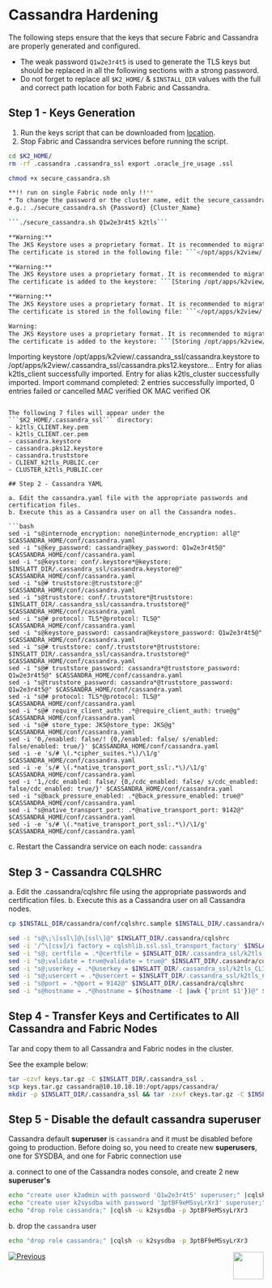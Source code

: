 # Cassandra Hardening

The following steps ensure that the keys that secure Fabric and Cassandra are properly generated and configured.

- The weak password ```Q1w2e3r4t5``` is used to generate the TLS keys but should be replaced in all the following sections with a strong password.
- Do not forget to replace all `$K2_HOME/` & `$INSTALL_DIR`  values with the full and correct path location for both Fabric and Cassandra.


## Step 1 - Keys Generation

1. Run the keys script that can be downloaded from [location](https://owncloud-bkp2.s3.amazonaws.com/adminoc/Utils/Hardening/secure_cassandra.sh). 
2. Stop Fabric and Cassandra services before running the script.


```bash
cd $K2_HOME/
rm -rf .cassandra .cassandra_ssl export .oracle_jre_usage .ssl

chmod +x secure_cassandra.sh

**!! run on single Fabric node only !!**
* To change the password or the cluster name, edit the secure_cassandra.sh or execute using the password and cluster name parameters
e.g.: ./secure_cassandra.sh {Password} {Cluster_Name}

```./secure_cassandra.sh Q1w2e3r4t5 k2tls```

**Warning:**
The JKS Keystore uses a proprietary format. It is recommended to migrate to PKCS12 which is an industry standard format using ```"keytool -importkeystore -srckeystore /opt/apps/k2view/.cassandra_ssl/cassandra.keystore -destkeystore /opt/apps/k2view/.cassandra_ssl/cassandra.keystore -deststoretype pkcs12"```.
The certificate is stored in the following file: ```</opt/apps/k2view/.cassandra_ssl/CLUSTER_k2tls_PUBLIC.cer>```.

**Warning:**
The JKS Keystore uses a proprietary format. It is recommended to migrate to PKCS12 which is an industry standard format using ```"keytool -importkeystore -srckeystore /opt/apps/k2view/.cassandra_ssl/cassandra.keystore -destkeystore /opt/apps/k2view/.cassandra_ssl/cassandra.keystore -deststoretype pkcs12"```.
The certificate is added to the keystore: ```[Storing /opt/apps/k2view/.cassandra_ssl/cassandra.truststore]```.

**Warning:**
The JKS Keystore uses a proprietary format. It is recommended to migrate to PKCS12 which is an industry standard format using ```"keytool -importkeystore -srckeystore /opt/apps/k2view/.cassandra_ssl/cassandra.keystore -destkeystore /opt/apps/k2view/.cassandra_ssl/cassandra.keystore -deststoretype pkcs12"```.
The certificate is stored in the following file: ```</opt/apps/k2view/.cassandra_ssl/CLIENT_k2tls_PUBLIC.cer>```.

Warning:
The JKS Keystore uses a proprietary format. It is recommended to migrate to PKCS12 which is an industry standard format using "keytool -importkeystore -srckeystore /opt/apps/k2view/.cassandra_ssl/cassandra.keystore -destkeystore /opt/apps/k2view/.cassandra_ssl/cassandra.keystore -deststoretype pkcs12".
The certificate is added to the keystore: ```[Storing /opt/apps/k2view/.cassandra_ssl/cassandra.truststore]```
```
Importing keystore /opt/apps/k2view/.cassandra_ssl/cassandra.keystore to /opt/apps/k2view/.cassandra_ssl/cassandra.pks12.keystore...
Entry for alias k2tls_client successfully imported.
Entry for alias k2tls_cluster successfully imported.
Import command completed:  2 entries successfully imported, 0 entries failed or cancelled
MAC verified OK
MAC verified OK 
```

The following 7 files will appear under the ```$K2_HOME/.cassandra_ssl``` directory:
- k2tls_CLIENT.key.pem
- k2tls_CLIENT.cer.pem
- cassandra.keystore
- cassandra.pks12.keystore
- cassandra.truststore
- CLIENT_k2tls_PUBLIC.cer
- CLUSTER_k2tls_PUBLIC.cer

## Step 2 - Cassandra YAML

a. Edit the cassandra.yaml file with the appropriate passwords and certification files.
b. Execute this as a Cassandra user on all the Cassandra nodes. 

```bash
sed -i "s@internode_encryption: none@internode_encryption: all@" $CASSANDRA_HOME/conf/cassandra.yaml
sed -i "s@key_password: cassandra@key_password: Q1w2e3r4t5@" $CASSANDRA_HOME/conf/cassandra.yaml
sed -i "s@keystore: conf/.keystore*@keystore: $INSLATT_DIR/.cassandra_ssl/cassandra.keystore@" $CASSANDRA_HOME/conf/cassandra.yaml
sed -i "s@# truststore:@truststore:@" $CASSANDRA_HOME/conf/cassandra.yaml
sed -i "s@truststore: conf/.truststore*@truststore: $INSLATT_DIR/.cassandra_ssl/cassandra.truststore@" $CASSANDRA_HOME/conf/cassandra.yaml
sed -i "s@# protocol: TLS*@protocol: TLS@" $CASSANDRA_HOME/conf/cassandra.yaml
sed -i "s@keystore_password: cassandra@keystore_password: Q1w2e3r4t5@" $CASSANDRA_HOME/conf/cassandra.yaml
sed -i "s@# truststore: conf/.truststore*@truststore: $INSLATT_DIR/.cassandra_ssl/cassandra.truststore@" $CASSANDRA_HOME/conf/cassandra.yaml
sed -i "s@# truststore_password: cassandra*@truststore_password: Q1w2e3r4t5@" $CASSANDRA_HOME/conf/cassandra.yaml
sed -i "s@truststore_password: cassandra*@truststore_password: Q1w2e3r4t5@" $CASSANDRA_HOME/conf/cassandra.yaml
sed -i "s@# protocol: TLS*@protocol: TLS@" $CASSANDRA_HOME/conf/cassandra.yaml
sed -i "s@# require_client_auth: .*@require_client_auth: true@g" $CASSANDRA_HOME/conf/cassandra.yaml
sed -i "s@# store_type: JKS@store_type: JKS@g" $CASSANDRA_HOME/conf/cassandra.yaml
sed -i '0,/enabled: false/! {0,/enabled: false/ s/enabled: false/enabled: true/}' $CASSANDRA_HOME/conf/cassandra.yaml
sed -i -e 's/# \(.*cipher_suites.*\)/\1/g' $CASSANDRA_HOME/conf/cassandra.yaml
sed -i -e 's/# \(.*native_transport_port_ssl:.*\)/\1/g' $CASSANDRA_HOME/conf/cassandra.yaml
sed -i '1,/cdc_enabled: false/ {0,/cdc_enabled: false/ s/cdc_enabled: false/cdc_enabled: true/}' $CASSANDRA_HOME/conf/cassandra.yaml
sed -i "s@back_pressure_enabled: .*@back_pressure_enabled: true@" $CASSANDRA_HOME/conf/cassandra.yaml
sed -i "s@native_transport_port: .*@native_transport_port: 9142@" $CASSANDRA_HOME/conf/cassandra.yaml
sed -i -e 's/# \(.*native_transport_port_ssl:.*\)/\1/g' $CASSANDRA_HOME/conf/cassandra.yaml
```

c. Restart the Cassandra service on each node: ```cassandra```

## Step 3 - Cassandra CQLSHRC
a. Edit the .cassandra/cqlshrc file using the appropriate passwords and certification files.
b. Execute this as a Cassandra user on all Cassandra nodes. 
```bash
cp $INSTALL_DIR/cassandra/conf/cqlshrc.sample $INSTALL_DIR/.cassandra/cqlshrc

sed -i "s@\;\[ssl\]@\[ssl\]@" $INSLATT_DIR/.cassandra/cqlshrc
sed -i '/^\[csv]/i factory = cqlshlib.ssl.ssl_transport_factory' $INSLATT_DIR/.cassandra/cqlshrc
sed -i "s@; certfile = .*@certfile = $INSLATT_DIR/.cassandra_ssl/k2tls_CLIENT.cer.pem@" $INSLATT_DIR/.cassandra/cqlshrc
sed -i "s@;validate = true@validate = true@" $INSLATT_DIR/.cassandra/cqlshrc
sed -i "s@;userkey = .*@userkey = $INSLATT_DIR/.cassandra_ssl/k2tls_CLIENT.key.pem@" $INSLATT_DIR/.cassandra/cqlshrc
sed -i "s@;usercert = .*@usercert = $INSLATT_DIR/.cassandra_ssl/k2tls_CLIENT.cer.pem@" $INSLATT_DIR/.cassandra/cqlshrc
sed -i "s@port = .*@port = 9142@" $INSLATT_DIR/.cassandra/cqlshrc
sed -i "s@hostname = .*@hostname = $(hostname -I |awk {'print $1'})@" $INSLATT_DIR/.cassandra/cqlshrc
```



## Step 4 - Transfer Keys and Certificates to All Cassandra and Fabric Nodes

Tar and copy them to all Cassandra and Fabric nodes in the cluster.  

See the example below: 

``` bash
tar -czvf keys.tar.gz -C $INSLATT_DIR/.cassandra_ssl .
scp keys.tar.gz cassandra@10.10.10.10:/opt/apps/cassandra/
mkdir -p $INSLATT_DIR/.cassandra_ssl && tar -zxvf ckeys.tar.gz -C $INSLATT_DIR/.cassandra_ssl
```



## Step 5 - Disable the default cassandra superuser

Cassandra default **superuser** is `cassandra` and it must be disabled before going to production. Before doing so, you need to create new **superusers**, one for SYSDBA, and one for Fabric connection use

a. connect to one of the Cassandra nodes console, and create 2 new **superuser's**

   ~~~bash
   echo "create user k2admin with password 'Q1w2e3r4t5' superuser;" |cqlsh -u cassandra -p cassandra
   echo "create user k2sysdba with password '3ptBF9eMSsyLrXr3' superuser;" |cqlsh -u cassandra -p cassandra
   echo "drop role cassandra;" |cqlsh -u k2sysdba -p 3ptBF9eMSsyLrXr3
   ~~~

b. drop the `cassandra` user

   ~~~bash
   echo "drop role cassandra;" |cqlsh -u k2sysdba -p 3ptBF9eMSsyLrXr3
   ~~~

   

[![Previous](/articles/images/Previous.png)](/articles/99_fabric_infras/devops/03_fabric_api_and_ui_hardening.md)[<img align="right" width="60" height="54" src="/articles/images/Next.png">](/articles/99_fabric_infras/devops/05_connect_fabric_to_cassandra_with_tls.md)

